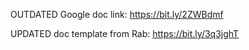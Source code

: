 OUTDATED Google doc link: https://bit.ly/2ZWBdmf

UPDATED doc template from Rab: https://bit.ly/3q3jghT
